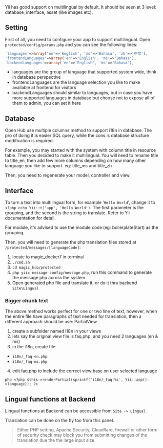 Yii has good support on multilingual by default. It should be seen at 3 level: database, interface, asset (like images etc).

## Setting
First of all, you need to configure your app to support multilingual. 
Open `protected/config/params.php` and you can see the following lines:
``` php
'languages'=>array('en'=>'English', 'ms'=>'Bahasa', 'zh'=>'中文'),
'frontendLanguages'=>array('en'=>'English', 'ms'=>'Bahasa'),
'backendLanguages'=>array('en'=>'English', 'ms'=>'Bahasa'), 
```
* languages are the group of language that supported system wide, think in database perspective
* frontendLanguages are the language selection you like to make available at frontend for visitors
* backendLanguages should similar to languages, but in case you have more supported languages in database but choose not to expose all of them to admin, you can set it here

## Database
Open Hub use multiple columns method to support i18n in database. The pro of doing it is easier SQL query, while the cons is database structure modification is required.

For example, you may started with the system with column title in resource table. Then you decided to make it multilingual. You will need to rename title to title_en, then add few more columns depending on how many other language you like to support. eg: title_ms and title_zh

Then, you need to regenerate your model, controller and view. 

## Interface
To turn a text into multilingual form, for example '`Hello World`', change it to `<?php echo Yii::t('app', 'Hello World')`. The first parameter is the grouping, and the second is the string to translate. Refer to Yii documentation for detail.

For module, it's advised to use the module code (eg: boilerplateStart) as the grouping. 

Then, you will need to generate the php translation files stored at `/protected/messages/[languageCode]`:

1. locate to magic_docker7 in terminal
1. `./cmd.sh`
1. `cd magic_hub/protected`
1. `php yiic message config/message.php`, run this command to generate the message php across the system
1. Open generated php file and translate it, or do it thru backend `Site\Lingual`

### Bigger chunk text
The above method works perfect for one or two line of text, however, when the entire file have paragraphs of text needed for translation, then a different approach should be use: PartialView

1. create a subfolder named i18n in your views
2. lets say the original view file is faq.php, and you need 2 languages (en & ms)
3. in the i18n, create file:
  * `i18n/_faq-en.php`
  * `i18n/_faq-ms.php`
4. edit faq.php to include the correct view base on user selected language 

```php <?php $this->renderPartial(sprintf('i18n/_faq-%s', Yii::app()->language)); ?> ```

## Lingual functions at Backend
Lingual functions at Backend can be accessible from `Site -> Lingual`.

Translation can be done on the fly too from this panel.
> Either PHP setting, Apache Security, Cloudflare, firewall or other form of security check may block you from submitting changes of the translation due the the large input size.